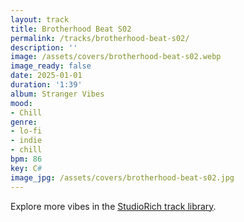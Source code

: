 ```yaml
---
layout: track
title: Brotherhood Beat S02
permalink: /tracks/brotherhood-beat-s02/
description: ''
image: /assets/covers/brotherhood-beat-s02.webp
image_ready: false
date: 2025-01-01
duration: '1:39'
album: Stranger Vibes
mood:
- Chill
genre:
- lo-fi
- indie
- chill
bpm: 86
key: C#
image_jpg: /assets/covers/brotherhood-beat-s02.jpg
---
```


Explore more vibes in the [StudioRich track library](/tracks/).
